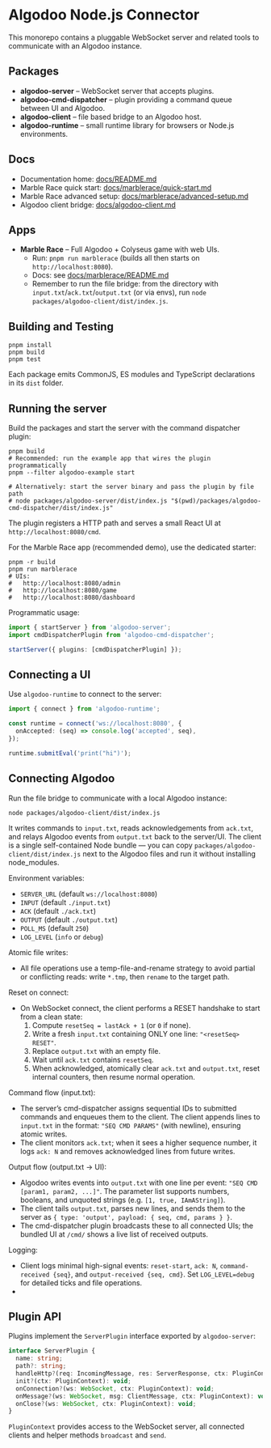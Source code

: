 # Algodoo Node.js Connector

This monorepo contains a pluggable WebSocket server and related tools to
communicate with an Algodoo instance.

## Packages

- **algodoo-server** – WebSocket server that accepts plugins.
- **algodoo-cmd-dispatcher** – plugin providing a command queue between UI and
  Algodoo.
- **algodoo-client** – file based bridge to an Algodoo host.
- **algodoo-runtime** – small runtime library for browsers or Node.js
  environments.

## Docs

- Documentation home: [docs/README.md](./docs/README.md)
- Marble Race quick start: [docs/marblerace/quick-start.md](./docs/marblerace/quick-start.md)
- Marble Race advanced setup: [docs/marblerace/advanced-setup.md](./docs/marblerace/advanced-setup.md)
- Algodoo client bridge: [docs/algodoo-client.md](./docs/algodoo-client.md)

## Apps

- **Marble Race** – Full Algodoo + Colyseus game with web UIs.
  - Run: `pnpm run marblerace` (builds all then starts on `http://localhost:8080`).
  - Docs: see [docs/marblerace/README.md](./docs/marblerace/README.md)
  - Remember to run the file bridge: from the directory with `input.txt`/`ack.txt`/`output.txt` (or via envs), run `node packages/algodoo-client/dist/index.js`.

## Building and Testing

```
pnpm install
pnpm build
pnpm test
```

Each package emits CommonJS, ES modules and TypeScript declarations in its
`dist` folder.

## Running the server

Build the packages and start the server with the command dispatcher plugin:

```
pnpm build
# Recommended: run the example app that wires the plugin programmatically
pnpm --filter algodoo-example start

# Alternatively: start the server binary and pass the plugin by file path
# node packages/algodoo-server/dist/index.js "$(pwd)/packages/algodoo-cmd-dispatcher/dist/index.js"
```

The plugin registers a HTTP path and serves a small React UI at
`http://localhost:8080/cmd`.

For the Marble Race app (recommended demo), use the dedicated starter:

```
pnpm -r build
pnpm run marblerace
# UIs:
#   http://localhost:8080/admin
#   http://localhost:8080/game
#   http://localhost:8080/dashboard
```

Programmatic usage:

```ts
import { startServer } from 'algodoo-server';
import cmdDispatcherPlugin from 'algodoo-cmd-dispatcher';

startServer({ plugins: [cmdDispatcherPlugin] });
```

## Connecting a UI

Use `algodoo-runtime` to connect to the server:

```ts
import { connect } from 'algodoo-runtime';

const runtime = connect('ws://localhost:8080', {
  onAccepted: (seq) => console.log('accepted', seq),
});

runtime.submitEval('print("hi")');
```

## Connecting Algodoo

Run the file bridge to communicate with a local Algodoo instance:

```
node packages/algodoo-client/dist/index.js
```

It writes commands to `input.txt`, reads acknowledgements from `ack.txt`, and
relays Algodoo events from `output.txt` back to the server/UI. The client is a
single self-contained Node bundle — you can copy `packages/algodoo-client/dist/index.js`
next to the Algodoo files and run it without installing node_modules.

Environment variables:

- `SERVER_URL` (default `ws://localhost:8080`)
- `INPUT` (default `./input.txt`)
- `ACK` (default `./ack.txt`)
- `OUTPUT` (default `./output.txt`)
- `POLL_MS` (default `250`)
- `LOG_LEVEL` (`info` or `debug`)

Atomic file writes:

- All file operations use a temp-file-and-rename strategy to avoid partial or
  conflicting reads: write `*.tmp`, then `rename` to the target path.

Reset on connect:

- On WebSocket connect, the client performs a RESET handshake to start from a
  clean state:
  1. Compute `resetSeq = lastAck + 1` (or `0` if none).
  2. Write a fresh `input.txt` containing ONLY one line: `"<resetSeq> RESET"`.
  3. Replace `output.txt` with an empty file.
  4. Wait until `ack.txt` contains `resetSeq`.
  5. When acknowledged, atomically clear `ack.txt` and `output.txt`, reset
     internal counters, then resume normal operation.

Command flow (input.txt):

- The server’s cmd-dispatcher assigns sequential IDs to submitted commands and
  enqueues them to the client. The client appends lines to `input.txt` in the
  format: `"SEQ CMD PARAMS"` (with newline), ensuring atomic writes.
- The client monitors `ack.txt`; when it sees a higher sequence number, it logs
  `ack: N` and removes acknowledged lines from future writes.

Output flow (output.txt → UI):

- Algodoo writes events into `output.txt` with one line per event:
  `"SEQ CMD [param1, param2, ...]"`. The parameter list supports numbers,
  booleans, and unquoted strings (e.g. `[1, true, IAmAString]`).
- The client tails `output.txt`, parses new lines, and sends them to the server
  as `{ type: 'output', payload: { seq, cmd, params } }`.
- The cmd-dispatcher plugin broadcasts these to all connected UIs; the bundled
  UI at `/cmd/` shows a live list of received outputs.

Logging:

- Client logs minimal high-signal events: `reset-start`, `ack: N`,
  `command-received {seq}`, and `output-received {seq, cmd}`. Set
  `LOG_LEVEL=debug` for detailed ticks and file operations.
-

## Plugin API

Plugins implement the `ServerPlugin` interface exported by `algodoo-server`:

```ts
interface ServerPlugin {
  name: string;
  path?: string;
  handleHttp?(req: IncomingMessage, res: ServerResponse, ctx: PluginContext): void;
  init?(ctx: PluginContext): void;
  onConnection?(ws: WebSocket, ctx: PluginContext): void;
  onMessage?(ws: WebSocket, msg: ClientMessage, ctx: PluginContext): void;
  onClose?(ws: WebSocket, ctx: PluginContext): void;
}
```

`PluginContext` provides access to the WebSocket server, all connected clients
and helper methods `broadcast` and `send`.
